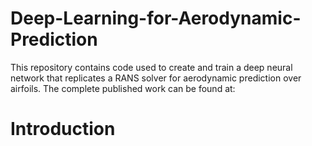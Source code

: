 # Deep-Learning-for-Aerodynamic-Prediction
This repository contains code used to create and train a deep neural network that replicates a RANS solver for aerodynamic prediction over airfoils. The complete published work can be found at:

# Introduction


